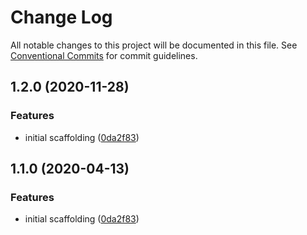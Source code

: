 # Change Log

All notable changes to this project will be documented in this file.
See [Conventional Commits](https://conventionalcommits.org) for commit guidelines.

## 1.2.0 (2020-11-28)

### Features

- initial scaffolding ([0da2f83](https://git.sr.ht/~royston/codsen/commits/0da2f83eac662c8b0f2c82e3dfcfe79f5ef4fd23))

## 1.1.0 (2020-04-13)

### Features

- initial scaffolding ([0da2f83](https://gitlab.com/codsen/codsen/commit/0da2f83eac662c8b0f2c82e3dfcfe79f5ef4fd23))
